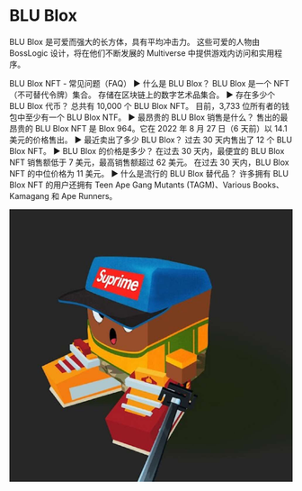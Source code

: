 # BLU Blox

BLU Blox 是可爱而强大的长方体，具有平均冲击力。 这些可爱的人物由 BossLogic 设计，将在他们不断发展的 Multiverse 中提供游戏内访问和实用程序。

BLU Blox NFT - 常见问题（FAQ）
▶ 什么是 BLU Blox？
BLU Blox 是一个 NFT（不可替代令牌）集合。 存储在区块链上的数字艺术品集合。
▶ 存在多少个 BLU Blox 代币？
总共有 10,000 个 BLU Blox NFT。 目前，3,733 位所有者的钱包中至少有一个 BLU Blox NTF。
▶ 最昂贵的 BLU Blox 销售是什么？
售出的最昂贵的 BLU Blox NFT 是 Blox 964。它在 2022 年 8 月 27 日（6 天前）以 14.1 美元的价格售出。
▶ 最近卖出了多少 BLU Blox？
过去 30 天内售出了 12 个 BLU Blox NFT。
▶ BLU Blox 的价格是多少？
在过去 30 天内，最便宜的 BLU Blox NFT 销售额低于 7 美元，最高销售额超过 62 美元。 在过去 30 天内，BLU Blox NFT 的中位价格为 11 美元。
▶ 什么是流行的 BLU Blox 替代品？
许多拥有 BLU Blox NFT 的用户还拥有 Teen Ape Gang Mutants (TAGM)、Various Books、Kamagang 和 Ape Runners。

![nft](1662148239986.jpg)
